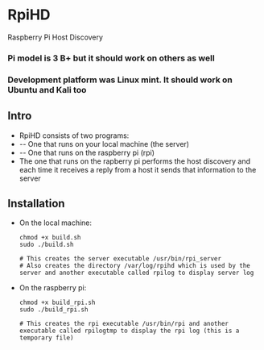 # RpiHD

Raspberry Pi Host Discovery
### Pi model is 3 B+ but it should work on others as well
### Development platform was Linux mint. It should work on Ubuntu and Kali too

## Intro
* RpiHD consists of two programs:
* -- One that runs on your local machine (the server)
* -- One that runs on the raspberry pi (rpi)
* The one that runs on the rapberry pi performs the host discovery and each time it receives a reply from a host it sends that information to the server

## Installation

* On the local machine:
    ```
    chmod +x build.sh
    sudo ./build.sh
        
    # This creates the server executable /usr/bin/rpi_server
    # Also creates the directory /var/log/rpihd which is used by the server and another executable called rpilog to display server log
    ```

* On the raspberry pi:
    ```
    chmod +x build_rpi.sh
    sudo ./build_rpi.sh

    # This creates the rpi executable /usr/bin/rpi and another executable called rpilogtmp to display the rpi log (this is a temporary file)
    ```
